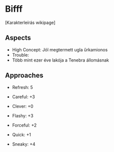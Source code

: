 Bifff
=======

[Karakterleírás wikipage]

Aspects
------
* High Concept: Jól megtermett ugla űrkamionos
* Trouble: 
* Több mint ezer éve lakója a Tenebra állomásnak

Approaches
------
* Refresh: 5

* Careful: +3
* Clever: +0
* Flashy: +3
* Forceful: +2
* Quick: +1
* Sneaky: +4

[Karakterleírás]: <https://github.com/Milky-Ways-Finest/missions/wiki/NJK:-Bifff>
